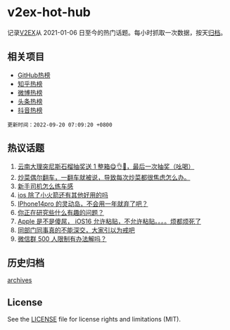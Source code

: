 # v2ex-hot-hub

 记录[V2EX](https://www.v2ex.com/)从 2021-01-06 日至今的热门话题。每小时抓取一次数据，按天[归档](archives)。
 
 ## 相关项目

- [GitHub热榜](https://github.com/lonnyzhang423/github-hot-hub)
- [知乎热榜](https://github.com/lonnyzhang423/zhihu-hot-hub)
- [微博热榜](https://github.com/lonnyzhang423/weibo-hot-hub)
- [头条热榜](https://github.com/lonnyzhang423/toutiao-hot-hub)
- [抖音热榜](https://github.com/lonnyzhang423/douyin-hot-hub)


 `更新时间：2022-09-20 07:09:20 +0800`

## 热议话题

1. [云南大理突尼斯石榴抽奖送 1 整箱😋👌🧺，最后一次抽奖（吆喝）](https://www.v2ex.com/t/881149)
1. [炒菜偶尔翻车，一翻车就被说，导致每次炒菜都很焦虑怎么办。](https://www.v2ex.com/t/881155)
1. [新手司机怎么练车感](https://www.v2ex.com/t/881185)
1. [ios 除了小火箭还有其他好用的吗](https://www.v2ex.com/t/881159)
1. [IPhone14pro 的灵动岛，不会用一年就弃了吧？](https://www.v2ex.com/t/881194)
1. [你正在研究些什么有趣的问题？](https://www.v2ex.com/t/881227)
1. [Apple 是不是傻屌， iOS16 允许粘贴，不允许粘贴。。。。烦都烦死了](https://www.v2ex.com/t/881363)
1. [同部门同事真的不能深交，大家引以为戒吧](https://www.v2ex.com/t/881210)
1. [微信群 500 人限制有办法解吗？](https://www.v2ex.com/t/881129)

## 历史归档

[archives](archives)

## License

See the [LICENSE](LICENSE) file for license rights and limitations (MIT).
